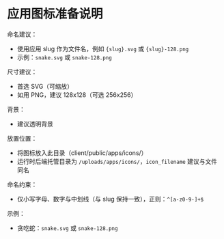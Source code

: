 # 应用图标准备说明

命名建议：
- 使用应用 slug 作为文件名，例如 `{slug}.svg` 或 `{slug}-128.png`
- 示例：`snake.svg` 或 `snake-128.png`

尺寸建议：
- 首选 SVG（可缩放）
- 如用 PNG，建议 128x128（可选 256x256）

背景：
- 建议透明背景

放置位置：
- 将图标放入此目录（client/public/apps/icons/）
- 运行时后端托管目录为 `/uploads/apps/icons/`，`icon_filename` 建议与文件同名

命名约束：
- 仅小写字母、数字与中划线（与 slug 保持一致），正则：`^[a-z0-9-]+$`

示例：
- 贪吃蛇：`snake.svg` 或 `snake-128.png`

